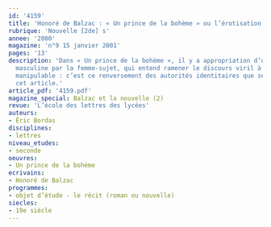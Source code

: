 ```yaml
---
id: '4159'
title: 'Honoré de Balzac : « Un prince de la bohème » ou l’érotisation de la narrativité'
rubrique: 'Nouvelle [2de] s'
annee: '2000'
magazine: 'n°9 15 janvier 2001'
pages: '13'
description: 'Dans « Un prince de la bohème », il y a appropriation d’une parole
  masculine par la femme-sujet, qui entend ramener le discours viril à un statut d’objet
  manipulable : c’est ce renversement des autorités identitaires que se propose d’étudier
  cet article.'
article_pdf: '4159.pdf'
magazine_special: Balzac et la nouvelle (2)
revue: 'L’école des lettres des lycées'
auteurs:
- Éric Bordas
disciplines:
- lettres
niveau_etudes:
- seconde
oeuvres:
- Un prince de la bohème
ecrivains:
- Honoré de Balzac
programmes:
- objet d’étude - le récit (roman ou nouvelle)
siecles:
- 19e siècle
---
```

